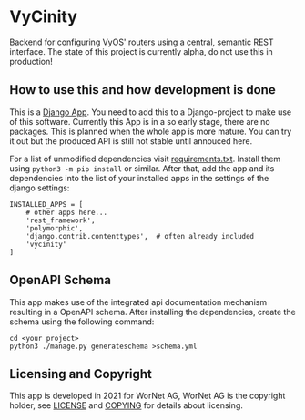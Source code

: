 # VyCinity

Backend for configuring VyOS' routers using a central, semantic REST interface. The state of this project is currently alpha, do not use this in production!

## How to use this and how development is done

This is a [Django App](https://www.djangoproject.com/). You need to add this to a Django-project to make use of this software. Currently this App is in a so early stage, there are no packages. This is planned when the whole app is more mature. You can try it out but the produced API is still not stable until annouced here. 

For a list of unmodified dependencies visit [requirements.txt](requirements.txt). Install them using `python3 -m pip install` or similar. After that, add the app and its dependencies into the list of your installed apps in the settings of the django settings:

```
INSTALLED_APPS = [
    # other apps here...
    'rest_framework',
    'polymorphic',
    'django.contrib.contenttypes',  # often already included
    'vycinity'
]
```

## OpenAPI Schema

This app makes use of the integrated api documentation mechanism resulting in a OpenAPI schema. After installing the dependencies, create the schema using the following command:

```
cd <your project>
python3 ./manage.py generateschema >schema.yml
```

## Licensing and Copyright

This app is developed in 2021 for WorNet AG, WorNet AG is the copyright holder, see [LICENSE](LICENSE) and [COPYING](COPYING) for details about licensing.